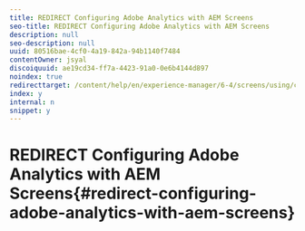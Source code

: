 ```yaml
---
title: REDIRECT Configuring Adobe Analytics with AEM Screens
seo-title: REDIRECT Configuring Adobe Analytics with AEM Screens
description: null
seo-description: null
uuid: 80516bae-4cf0-4a19-842a-94b1140f7484
contentOwner: jsyal
discoiquuid: ae19cd34-ff7a-4423-91a0-0e6b4144d897
noindex: true
redirecttarget: /content/help/en/experience-manager/6-4/screens/using/configuring-adobe-analytics-aem-screens
index: y
internal: n
snippet: y
---
```


# REDIRECT Configuring Adobe Analytics with AEM Screens{#redirect-configuring-adobe-analytics-with-aem-screens}

